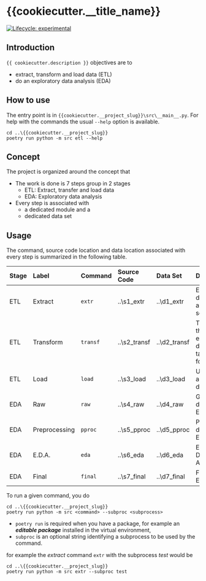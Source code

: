# {{cookiecutter.__title_name}}

<!-- badges: start -->
[![Lifecycle:
experimental](https://img.shields.io/badge/lifecycle-experimental-orange.svg)](https://lifecycle.r-lib.org/articles/stages.html#experimental)
<!-- badges: end -->

## Introduction

`{{ cookiecutter.description }}` objectives are to

* extract, transform and load data (ETL)
* do an exploratory data analysis (EDA)

## How to use

The entry point is in `{{cookiecutter.__project_slug}}\src\__main__.py`.
For help with the commands the usual `--help` option is available.

```console
cd ..\{{cookiecutter.__project_slug}}
poetry run python -m src etl --help
```

## Concept

The project is organized around the concept that

* The work is done is 7 steps group in 2 stages
  * ETL: Extract, transfer and load data
  * EDA: Exploratory data analysis
* Every step is associated with
  * a dedicated module and a
  * dedicated data set

## Usage

The command, source code location and data location associated with every step
is summarized in the following table.

|Stage|Label|Command|Source Code|Data Set|Description
|:-----|:-----|:-----|:-----|:-----|:-----
|ETL|Extract|`extr`|..\s1_extr|..\d1_extr|Extract data from an external source
|ETL|Transform|`transf`|..\s2_transf|..\d2_transf|Tranform the extracted data to a table format
|ETL|Load|`load`|..\s3_load|..\d3_load|Upload to an external database
|EDA|Raw|`raw`|..\s4_raw|..\d4_raw|Get raw data for EDA
|EDA|Preprocessing|`pproc`|..\s5_pproc|..\d5_pproc|Preprocess data for EDA
|EDA|E.D.A.|`eda`|..\s6_eda|..\d6_eda|Exploratory Data Analysis
|EDA|Final|`final`|..\s7_final|..\d7_final|Finalize EDA

To run a given command, you do

```console
cd ..\{{cookiecutter.__project_slug}}
poetry run python -m src <command> --subproc <subprocess>
```

* `poetry run` is required when you have a package, for example an ***editable
package*** installed in the virtual environment,
* `subproc` is an optional string identifying a subprocess to be used by
the command.

for example the *extract* command `extr` with the subprocess *test* would be

```console
cd ..\{{cookiecutter.__project_slug}}
poetry run python -m src extr --subproc test
```
